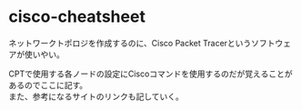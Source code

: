 # cisco-cheatsheet

ネットワークトポロジを作成するのに、Cisco Packet Tracerというソフトウェアが使いやい。  

CPTで使用する各ノードの設定にCiscoコマンドを使用するのだが覚えることがあるのでここに記す。  
また、参考になるサイトのリンクも記していく。  

